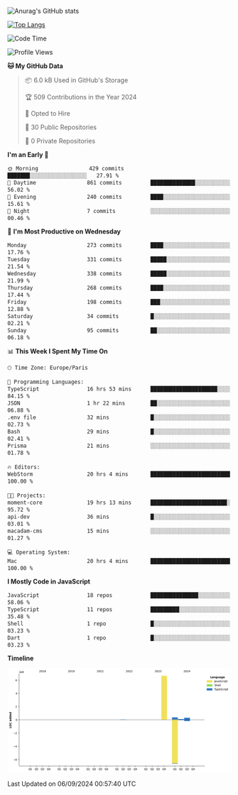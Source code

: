 ![Anurag's GitHub stats](https://github-readme-stats.vercel.app/api?username=sufiane&theme=dark&show_icons=true&count_private=true)


[![Top Langs](https://github-readme-stats.vercel.app/api/top-langs/?username=sufiane&layout=compact)](https://github.com/anuraghazra/github-readme-stats)

<!--START_SECTION:waka-->
![Code Time](http://img.shields.io/badge/Code%20Time-1%2C277%20hrs%2012%20mins-blue)

![Profile Views](http://img.shields.io/badge/Profile%20Views-0-blue)

**🐱 My GitHub Data** 

> 📦 6.0 kB Used in GitHub's Storage 
 > 
> 🏆 509 Contributions in the Year 2024
 > 
> 💼 Opted to Hire
 > 
> 📜 30 Public Repositories 
 > 
> 🔑 0 Private Repositories 
 > 
**I'm an Early 🐤** 

```text
🌞 Morning                429 commits         ███████░░░░░░░░░░░░░░░░░░   27.91 % 
🌆 Daytime                861 commits         ██████████████░░░░░░░░░░░   56.02 % 
🌃 Evening                240 commits         ████░░░░░░░░░░░░░░░░░░░░░   15.61 % 
🌙 Night                  7 commits           ░░░░░░░░░░░░░░░░░░░░░░░░░   00.46 % 
```
📅 **I'm Most Productive on Wednesday** 

```text
Monday                   273 commits         ████░░░░░░░░░░░░░░░░░░░░░   17.76 % 
Tuesday                  331 commits         █████░░░░░░░░░░░░░░░░░░░░   21.54 % 
Wednesday                338 commits         █████░░░░░░░░░░░░░░░░░░░░   21.99 % 
Thursday                 268 commits         ████░░░░░░░░░░░░░░░░░░░░░   17.44 % 
Friday                   198 commits         ███░░░░░░░░░░░░░░░░░░░░░░   12.88 % 
Saturday                 34 commits          █░░░░░░░░░░░░░░░░░░░░░░░░   02.21 % 
Sunday                   95 commits          ██░░░░░░░░░░░░░░░░░░░░░░░   06.18 % 
```


📊 **This Week I Spent My Time On** 

```text
🕑︎ Time Zone: Europe/Paris

💬 Programming Languages: 
TypeScript               16 hrs 53 mins      █████████████████████░░░░   84.15 % 
JSON                     1 hr 22 mins        ██░░░░░░░░░░░░░░░░░░░░░░░   06.88 % 
.env file                32 mins             █░░░░░░░░░░░░░░░░░░░░░░░░   02.73 % 
Bash                     29 mins             █░░░░░░░░░░░░░░░░░░░░░░░░   02.41 % 
Prisma                   21 mins             ░░░░░░░░░░░░░░░░░░░░░░░░░   01.78 % 

🔥 Editors: 
WebStorm                 20 hrs 4 mins       █████████████████████████   100.00 % 

🐱‍💻 Projects: 
moment-core              19 hrs 13 mins      ████████████████████████░   95.72 % 
api-dev                  36 mins             █░░░░░░░░░░░░░░░░░░░░░░░░   03.01 % 
macadam-cms              15 mins             ░░░░░░░░░░░░░░░░░░░░░░░░░   01.27 % 

💻 Operating System: 
Mac                      20 hrs 4 mins       █████████████████████████   100.00 % 
```

**I Mostly Code in JavaScript** 

```text
JavaScript               18 repos            ███████████████░░░░░░░░░░   58.06 % 
TypeScript               11 repos            █████████░░░░░░░░░░░░░░░░   35.48 % 
Shell                    1 repo              █░░░░░░░░░░░░░░░░░░░░░░░░   03.23 % 
Dart                     1 repo              █░░░░░░░░░░░░░░░░░░░░░░░░   03.23 % 
```



**Timeline**

![Lines of Code chart](https://raw.githubusercontent.com/Sufiane/Sufiane/main/assets/bar_graph.png)


 Last Updated on 06/09/2024 00:57:40 UTC
<!--END_SECTION:waka-->


<!--
**Sufiane/sufiane** is a ✨ _special_ ✨ repository because its `README.md` (this file) appears on your GitHub profile.

Here are some ideas to get you started:

- 🔭 I’m currently working on ...
- 🌱 I’m currently learning ...
- 👯 I’m looking to collaborate on ...
- 🤔 I’m looking for help with ...
- 💬 Ask me about ...
- 📫 How to reach me: ...
- 😄 Pronouns: ...
- ⚡ Fun fact: ...
-->
